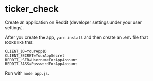 # ticker_check
Create an application on Reddit (developer settings under your user settings).

After you create the app, `yarn install` and then create an .env file that looks like this:

```
CLIENT_ID=YourAppID
CLIENT_SECRET=YourAppSecret
REDDIT_USER=UsernameForAppAccount
REDDIT_PASS=PasswordForAppAccount
```

Run with `node app.js`.